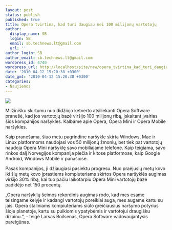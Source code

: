 ```yaml
---
layout: post
status: publish
published: true
title: Opera tvirtina, kad turi daugiau nei 100 milijonų vartotojų
author:
  display_name: SB
  login: SB
  email: sb.technews.lt@gmail.com
  url: ''
author_login: SB
author_email: sb.technews.lt@gmail.com
wordpress_id: 4740
wordpress_url: http://localhost/site/new/opera_tvirtina_kad_turi_daugiau_nei_100_milijonu_vartotoju/
date: '2010-04-12 15:20:38 +0300'
date_gmt: '2010-04-12 15:20:38 +0300'
categories:
- Naujienos
---
```

<div class="imgright"><img src="http://t3.gstatic.com/images?q=tbn:5k-b2415MT7A0M:http://1.bp.blogspot.com/__7qdQQwZQKU/SQRPnap9wbI/AAAAAAAAAEc/IG7mmhWZvlc/s320/OperaLogo.png"  /></div>
<p>Milžinišku skirtumu nuo didžiojo ketverto atsiliekanti Opera Software pranešė, kad jos vartotojų bazė viršijo 100 milijonų ribą, įskaitant įvairias šios kompanijos naršykles. Kalbame apie Opera, Opera Mini ir Opera Mobile naršykles.</p>
<p>Kaip pranešama, šiuo metu pagrindine naršykle skirta Windows, Mac ir Linux platformoms naudojasi vos 50 milijonų žmonių, bet tiek pat vartotojų naudoja Opera Mini naršyklę savo mobiliajame telefone. Kaip teigiama, savo rinkos dalį Norvegijos kompanija plečia ir kitose platformose, kaip Google Android, Windows Mobile ir panašiose.</p>
<p>Pasak kompanijos, ji džiaugiasi pasiektu progresu. Nuo praėjusių metų kovo iki šių metų kovo įprastiems kompiuteriams skirtos Opera naršyklės augimas viršijo 30% ribą, kai tuo pačiu laikotarpiu Opera Mini vartotojų bazė padidėjo net 150 procentų.</p>
<p>„Opera naršyklių šeimos rekordinis augimas rodo, kad mes esame teisingame kelyje ir kadangi vartotojų poreikiai auga, mes augame kartu su jais. Opera staliniams kompiuteriams siūlo greičiausius naršymo potyrius šioje planetoje, kartu su puikiomis ypatybėmis ir vartotojui draugišku dizainu.“, - teigė Larsas Boilsenas, Opera Software vadovaujantysis pareigūnas.<br /></p>
